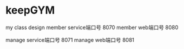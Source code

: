 # keepGYM
my class design
member service端口号 8070
member web端口号 8080


manage service端口号 8071
manage web端口号 8081

